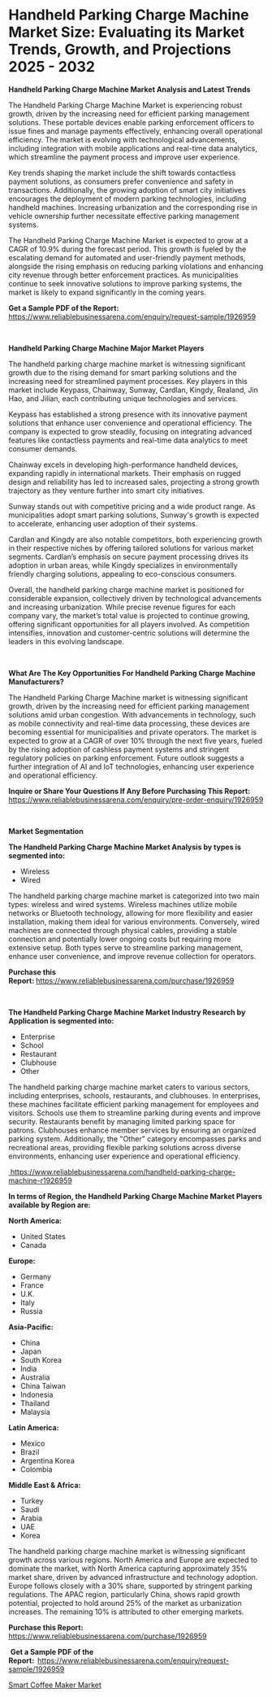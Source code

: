 <p><h1>Handheld Parking Charge Machine Market Size: Evaluating its Market Trends, Growth, and Projections 2025 - 2032</h1></p><p><strong>Handheld Parking Charge Machine Market Analysis and Latest Trends</strong></p>
<p><p>The Handheld Parking Charge Machine Market is experiencing robust growth, driven by the increasing need for efficient parking management solutions. These portable devices enable parking enforcement officers to issue fines and manage payments effectively, enhancing overall operational efficiency. The market is evolving with technological advancements, including integration with mobile applications and real-time data analytics, which streamline the payment process and improve user experience.</p><p>Key trends shaping the market include the shift towards contactless payment solutions, as consumers prefer convenience and safety in transactions. Additionally, the growing adoption of smart city initiatives encourages the deployment of modern parking technologies, including handheld machines. Increasing urbanization and the corresponding rise in vehicle ownership further necessitate effective parking management systems.</p><p>The Handheld Parking Charge Machine Market is expected to grow at a CAGR of 10.9% during the forecast period. This growth is fueled by the escalating demand for automated and user-friendly payment methods, alongside the rising emphasis on reducing parking violations and enhancing city revenue through better enforcement practices. As municipalities continue to seek innovative solutions to improve parking systems, the market is likely to expand significantly in the coming years.</p></p>
<p><strong>Get a Sample PDF of the Report:&nbsp;</strong> <a href="https://www.reliablebusinessarena.com/enquiry/request-sample/1926959?utm_campaign=3195&utm_medium=2&utm_source=Github&utm_content=ia&utm_term=28032025&utm_id=handheld-parking-charge-machine">https://www.reliablebusinessarena.com/enquiry/request-sample/1926959</a></p>
<p>&nbsp;</p>
<p><strong>Handheld Parking Charge Machine Major Market Players</strong></p>
<p><p>The handheld parking charge machine market is witnessing significant growth due to the rising demand for smart parking solutions and the increasing need for streamlined payment processes. Key players in this market include Keypass, Chainway, Sunway, Cardlan, Kingdy, Realand, Jin Hao, and Jilian, each contributing unique technologies and services.</p><p>Keypass has established a strong presence with its innovative payment solutions that enhance user convenience and operational efficiency. The company is expected to grow steadily, focusing on integrating advanced features like contactless payments and real-time data analytics to meet consumer demands.</p><p>Chainway excels in developing high-performance handheld devices, expanding rapidly in international markets. Their emphasis on rugged design and reliability has led to increased sales, projecting a strong growth trajectory as they venture further into smart city initiatives.</p><p>Sunway stands out with competitive pricing and a wide product range. As municipalities adopt smart parking solutions, Sunway's growth is expected to accelerate, enhancing user adoption of their systems. </p><p>Cardlan and Kingdy are also notable competitors, both experiencing growth in their respective niches by offering tailored solutions for various market segments. Cardlan’s emphasis on secure payment processing drives its adoption in urban areas, while Kingdy specializes in environmentally friendly charging solutions, appealing to eco-conscious consumers.</p><p>Overall, the handheld parking charge machine market is positioned for considerable expansion, collectively driven by technological advancements and increasing urbanization. While precise revenue figures for each company vary, the market’s total value is projected to continue growing, offering significant opportunities for all players involved. As competition intensifies, innovation and customer-centric solutions will determine the leaders in this evolving landscape.</p></p>
<p>&nbsp;</p>
<p><strong>What Are The Key Opportunities For Handheld Parking Charge Machine Manufacturers?</strong></p>
<p><p>The Handheld Parking Charge Machine market is witnessing significant growth, driven by the increasing need for efficient parking management solutions amid urban congestion. With advancements in technology, such as mobile connectivity and real-time data processing, these devices are becoming essential for municipalities and private operators. The market is expected to grow at a CAGR of over 10% through the next five years, fueled by the rising adoption of cashless payment systems and stringent regulatory policies on parking enforcement. Future outlook suggests a further integration of AI and IoT technologies, enhancing user experience and operational efficiency.</p></p>
<p><strong>Inquire or Share Your Questions If Any Before Purchasing This Report:</strong> <a href="https://www.reliablebusinessarena.com/enquiry/pre-order-enquiry/1926959?utm_campaign=3195&utm_medium=2&utm_source=Github&utm_content=ia&utm_term=28032025&utm_id=handheld-parking-charge-machine">https://www.reliablebusinessarena.com/enquiry/pre-order-enquiry/1926959</a></p>
<p>&nbsp;</p>
<p><strong>Market Segmentation</strong></p>
<p><strong>The Handheld Parking Charge Machine Market Analysis by types is segmented into:</strong></p>
<p><ul><li>Wireless</li><li>Wired</li></ul></p>
<p><p>The handheld parking charge machine market is categorized into two main types: wireless and wired systems. Wireless machines utilize mobile networks or Bluetooth technology, allowing for more flexibility and easier installation, making them ideal for various environments. Conversely, wired machines are connected through physical cables, providing a stable connection and potentially lower ongoing costs but requiring more extensive setup. Both types serve to streamline parking management, enhance user convenience, and improve revenue collection for operators.</p></p>
<p><strong>Purchase this Report:&nbsp;</strong><a href="https://www.reliablebusinessarena.com/purchase/1926959?utm_campaign=3195&utm_medium=2&utm_source=Github&utm_content=ia&utm_term=28032025&utm_id=handheld-parking-charge-machine">https://www.reliablebusinessarena.com/purchase/1926959</a></p>
<p>&nbsp;</p>
<p><strong>The Handheld Parking Charge Machine Market Industry Research by Application is segmented into:</strong></p>
<p><ul><li>Enterprise</li><li>School</li><li>Restaurant</li><li>Clubhouse</li><li>Other</li></ul></p>
<p><p>The handheld parking charge machine market caters to various sectors, including enterprises, schools, restaurants, and clubhouses. In enterprises, these machines facilitate efficient parking management for employees and visitors. Schools use them to streamline parking during events and improve security. Restaurants benefit by managing limited parking space for patrons. Clubhouses enhance member services by ensuring an organized parking system. Additionally, the "Other" category encompasses parks and recreational areas, providing flexible parking solutions across diverse environments, enhancing user experience and operational efficiency.</p></p>
<p><a href="https://www.reliablebusinessarena.com/handheld-parking-charge-machine-r1926959?utm_campaign=3195&utm_medium=2&utm_source=Github&utm_content=ia&utm_term=28032025&utm_id=handheld-parking-charge-machine">&nbsp;https://www.reliablebusinessarena.com/handheld-parking-charge-machine-r1926959</a></p>
<p><strong>In terms of Region, the Handheld Parking Charge Machine Market Players available by Region are:</strong></p>
<p>
    <p> <strong> North America: </strong>
        <ul>
            <li>United States</li>
            <li>Canada</li>
        </ul>
        </p> 
    <p> <strong> Europe: </strong>
        <ul>
            <li>Germany</li>
            <li>France</li>
            <li>U.K.</li>
            <li>Italy</li>
            <li>Russia</li>
        </ul>
        </p> 
    <p> <strong> Asia-Pacific: </strong>
        <ul>
            <li>China</li>
            <li>Japan</li>
            <li>South Korea</li>
            <li>India</li>
            <li>Australia</li>
            <li>China Taiwan</li>
            <li>Indonesia</li>
            <li>Thailand</li>
            <li>Malaysia</li>
        </ul>
        </p> 
    <p> <strong> Latin America: </strong>
        <ul>
            <li>Mexico</li>
            <li>Brazil</li>
            <li>Argentina Korea</li>
            <li>Colombia</li>
        </ul>
        </p> 
    <p> <strong> Middle East & Africa: </strong>
        <ul>
            <li>Turkey</li>
            <li>Saudi</li>
            <li>Arabia</li>
            <li>UAE</li>
            <li>Korea</li>
        </ul>
    </p>
    </p>
<p><p>The handheld parking charge machine market is witnessing significant growth across various regions. North America and Europe are expected to dominate the market, with North America capturing approximately 35% market share, driven by advanced infrastructure and technology adoption. Europe follows closely with a 30% share, supported by stringent parking regulations. The APAC region, particularly China, shows rapid growth potential, projected to hold around 25% of the market as urbanization increases. The remaining 10% is attributed to other emerging markets.</p></p>
<p><strong>Purchase this Report: </strong><a href="https://www.reliablebusinessarena.com/purchase/1926959?utm_campaign=3195&utm_medium=2&utm_source=Github&utm_content=ia&utm_term=28032025&utm_id=handheld-parking-charge-machine">https://www.reliablebusinessarena.com/purchase/1926959</a></p>
<p>&nbsp;<strong>Get a Sample PDF of the Report:&nbsp;&nbsp;</strong><a href="https://www.reliablebusinessarena.com/enquiry/request-sample/1926959?utm_campaign=3195&utm_medium=2&utm_source=Github&utm_content=ia&utm_term=28032025&utm_id=handheld-parking-charge-machine">https://www.reliablebusinessarena.com/enquiry/request-sample/1926959</a></p>
<p><strong></strong></p>
<p><p><a href="https://github.com/wakerizaak8g/Market-Research-Report-List-1/blob/main/smart-coffee-maker-market.md?utm_campaign=3195&utm_medium=2&utm_source=Github&utm_content=ia&utm_term=28032025&utm_id=handheld-parking-charge-machine">Smart Coffee Maker Market</a></p></p>